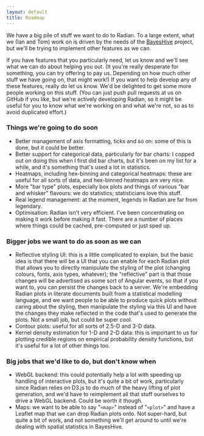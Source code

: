 ```yaml
---
layout: default
title: Roadmap
---
```


We have a big pile of stuff we want to do to Radian.  To a large
extent, what we (Ian and Tom) work on is driven by the needs of the
[BayesHive](http://www.bayeshive.com) project, but we'll be trying to
implement other features as we can.

If you have features that you particularly need, let us know and we'll
see what we can do about helping you out.  (It you're really desperate
for something, you can try offering to pay us.  Depending on how much
other stuff we have going on, that might work!)  If you want to help
develop any of these features, really do let us know.  We'd be
delighted to get some more people working on this stuff.  (You can
just push pull requests at us on GitHub if you like, but we're
actively developing Radian, so it might be useful for you to know what
we're working on and what we're not, so as to avoid duplicated
effort.)

### Things we're going to do soon

 * Better management of axis formatting, ticks and so on: some of this
   is done, but it could be better.
 * Better support for categorical data, particularly for bar charts: I
   copped out on doing this when I first did bar charts, but it's been
   on my list for a while, and it's something that's used a lot in
   statistics.
 * Heatmaps, including hex-binning and categorical heatmaps: these are
   useful for all sorts of data, and hex-binned heatmaps are very
   nice.
 * More "bar type" plots, especially box plots and things of various
   "bar and whisker" flavours: we do statistics; statisticians love
   this stuff.
 * Real legend management: at the moment, legends in Radian are far
   from legendary.
 * Optimisation: Radian isn't very efficient.  I've been concentrating
   on making it work before making it fast.  There are a number of
   places where things could be cached, pre-computed or just sped up.

### Bigger jobs we want to do as soon as we can

 * Reflective styling UI: this is a little complicated to explain, but
   the basic idea is that there will be a UI that you can enable for
   each Radian plot that allows you to directly manipulate the styling
   of the plot (changing colours, fonts, axis types, whatever); the
   "reflective" part is that those changes will be advertised as some
   sort of Angular events, so that if you want to, you can persist the
   changes back to a server.  We're embedding Radian plots in literate
   documents built from a statistical modelling language, and we want
   people to be able to produce quick plots without caring about the
   styling, then manipulate the styling via this UI and have the
   changes they make reflected in the code that's used to generate the
   plots.  Not a small job, but could be super cool.
 * Contour plots: useful for all sorts of 2.5-D and 3-D data.
 * Kernel density estimation for 1-D and 2-D data: this is important
   to us for plotting credible regions on empirical probability
   density functions, but it's useful for a lot of other things too.

### Big jobs that we'd like to do, but don't know when

 * WebGL backend: this could potentially help a lot with speeding up
   handling of interactive plots, but it's quite a bit of work,
   particularly since Radian relies on D3.js to do much of the heavy
   lifting of plot generation, and we'd have to reimplement all that
   stuff ourselves to drive a WebGL backend.  Could be worth it
   though.
 * Maps: we want to be able to say "`<map>`" instead of "`<plot>`" and
   have a Leaflet map that we can drop Radian plots onto.  Not
   super-hard, but quite a bit of work, and not something we'll get
   around to until we're dealing with spatial statistics in BayesHive.

